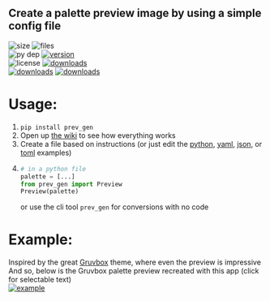 ## Create a palette preview image by using a simple config file

![size](https://img.shields.io/github/languages/code-size/aonodensetsu/prev_gen) ![files](https://img.shields.io/github/directory-file-count/aonodensetsu/prev_gen)   
![py dep](https://img.shields.io/pypi/pyversions/prev-gen) [![version](https://img.shields.io/pypi/v/prev-gen)](https://pypi.org/project/prev-gen/5.0.0/)  
![license](https://img.shields.io/pypi/l/prev-gen) [![downloads](https://img.shields.io/badge/releases-here-green?logo=pypi)](https://pypi.org/project/prev-gen/#history)  
[![downloads](https://img.shields.io/badge/wiki-here-pink)](https://github.com/Aonodensetsu/prev_gen/blob/main/WIKI.md) [![downloads](https://img.shields.io/badge/changelog-here-pink)](https://github.com/Aonodensetsu/prev_gen/blob/main/CHANGELOG.md)  

# Usage:
1. `pip install prev_gen`
2. Open up [the wiki](https://github.com/Aonodensetsu/prev_gen/blob/main/WIKI.md) to see how everything works
3. Create a file based on instructions (or just edit the [python](https://github.com/Aonodensetsu/prev_gen/blob/main/example.py), [yaml](https://github.com/Aonodensetsu/prev_gen/blob/main/example.yml), [json](https://github.com/Aonodensetsu/prev_gen/blob/main/example.json), or [toml](https://github.com/Aonodensetsu/prev_gen/blob/main/example.toml) examples)
4. ```python
   # in a python file
   palette = [...]
   from prev_gen import Preview
   Preview(palette)
   ```
   or use the cli tool `prev_gen` for conversions with no code

# Example:
Inspired by the great [Gruvbox](https://github.com/morhetz/gruvbox) theme, where even the preview is impressive  
And so, below is the Gruvbox palette preview recreated with this app (click for selectable text)  
[![example](https://raw.githubusercontent.com/Aonodensetsu/prev_gen/main/gruvbox.png)](https://raw.githubusercontent.com/Aonodensetsu/prev_gen/main/gruvbox.svg)
